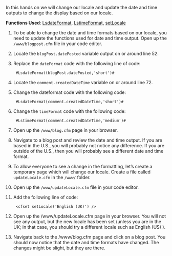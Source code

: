 In this hands on we will change our locale and update the date and time outputs to change the display based on our locale.

**Functions Used**: [LsdateFormat](http://help.adobe.com/en_US/ColdFusion/10.0/CFMLRef/WSc3ff6d0ea77859461172e0811cbec22c24-6de1.html), [LstimeFormat](http://help.adobe.com/en_US/ColdFusion/10.0/CFMLRef/WSc3ff6d0ea77859461172e0811cbec22c24-6dd5.html), [setLocale](http://help.adobe.com/en_US/ColdFusion/10.0/CFMLRef/WSc3ff6d0ea77859461172e0811cbec22c24-7fa3.html)

1. To be able to change the date and time formats based on our locale, you need to update the functions used for date and time output. Open up the `/www/blogpost.cfm` file in your code editor.
1. Locate the `blogPost.datePosted` variable output on or around line 52.
1. Replace the `dateFormat` code with the following line of code:

        #LsdateFormat(blogPost.datePosted,'short')#

1. Locate the `comment.createdDateTime` variable on or around line 72.
1. Change the dateformat code with the following code:

        #LsdateFormat(comment.createdDateTime,'short')#

1. Change the `timeFormat` code with the following code:

        #LstimeFormat(comment.createdDateTime,'medium')#

1. Open up the `/www/blog.cfm` page in your browser.
1. Navigate to a blog post and review the date and time output. If you are based in the U.S., you will probably not notice any difference. If you are outside of the U.S., then you will probably see a different date and time format.
1. To allow everyone to see a change in the formatting, let’s create a temporary page which will change our locale. Create a file called `updateLocale.cfm` in the `/www/` folder.
1. Open up the `/www/updateLocale.cfm` file in your code editor.
1. Add the following line of code:

        <cfset setLocale('English (UK)') />

1. Open up the /www/updateLocale.cfm page in your browser. You will not see any output, but the new locale has been set (unless you are in the UK; in that case, you should try a different locale such as English (US) ).
1. Navigate back to the /www/blog.cfm page and click on a blog post. You should now notice that the date and time formats have changed. The changes might be slight, but they are there.